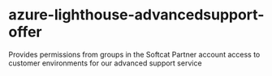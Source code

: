 # azure-lighthouse-advancedsupport-offer
Provides permissions from groups in the Softcat Partner account access to customer environments for our advanced support service
